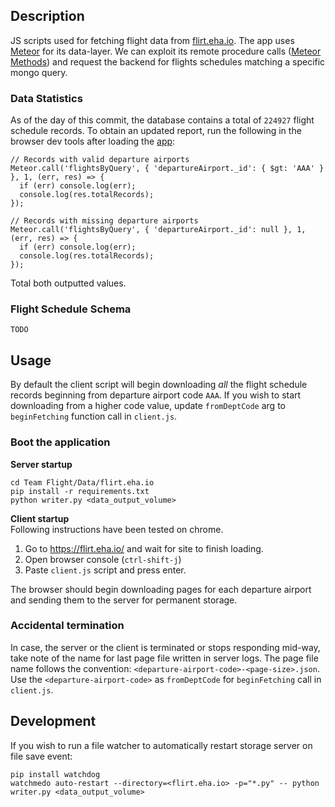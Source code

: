 ## Description

JS scripts used for fetching flight data from [flirt.eha.io](https://flirt.eha.io/). The app uses [Meteor](https://www.meteor.com/) for its data-layer. We can exploit its remote procedure calls ([Meteor Methods](https://guide.meteor.com/methods.html)) and request the backend for flights schedules matching a specific mongo query.

### Data Statistics

As of the day of this commit, the database contains a total of `224927` flight schedule records. To obtain an updated report, run the following in the browser dev tools after loading the [app](https://flirt.eha.io/):

```console
// Records with valid departure airports
Meteor.call('flightsByQuery', { 'departureAirport._id': { $gt: 'AAA' } }, 1, (err, res) => {
  if (err) console.log(err);
  console.log(res.totalRecords);
});

// Records with missing departure airports
Meteor.call('flightsByQuery', { 'departureAirport._id': null }, 1, (err, res) => {
  if (err) console.log(err);
  console.log(res.totalRecords);
});
```

Total both outputted values.

### Flight Schedule Schema

```console
TODO
```

## Usage

By default the client script will begin downloading _all_ the flight schedule records beginning from departure airport code `AAA`. If you wish to start downloading from a higher code value, update `fromDeptCode` arg to `beginFetching` function call in `client.js`.

### Boot the application

**Server startup**  

```console
cd Team Flight/Data/flirt.eha.io
pip install -r requirements.txt
python writer.py <data_output_volume>
```

**Client startup**  
Following instructions have been tested on chrome.

1. Go to <https://flirt.eha.io/> and wait for site to finish loading.
2. Open browser console (`ctrl-shift-j`)
3. Paste `client.js` script and press enter.

The browser should begin downloading pages for each departure airport and sending them to the server for permanent storage.

### Accidental termination

In case, the server or the client is terminated or stops responding mid-way, take note of the name for last page file written in server logs. The page file name follows the convention: `<departure-airport-code>-<page-size>.json`. Use the `<departure-airport-code>` as `fromDeptCode` for `beginFetching` call in `client.js`.

## Development

If you wish to run a file watcher to automatically restart storage server on file save event:

```console
pip install watchdog
watchmedo auto-restart --directory=<flirt.eha.io> -p="*.py" -- python writer.py <data_output_volume>
```
